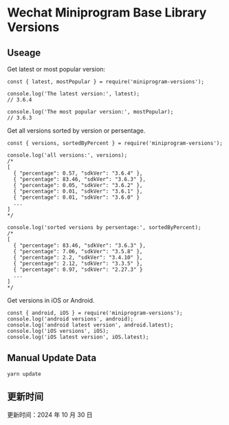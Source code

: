 
# Wechat Miniprogram Base Library Versions

## Useage

Get latest or most popular version:

```;
const { latest, mostPopular } = require('miniprogram-versions');

console.log('The latest version:', latest);
// 3.6.4

console.log('The most popular version:', mostPopular);
// 3.6.3

```

Get all versions sorted by version or persentage.

```
const { versions, sortedByPercent } = require('miniprogram-versions');

console.log('all versions:', versions);
/*
[
  { "percentage": 0.57, "sdkVer": "3.6.4" },
  { "percentage": 83.46, "sdkVer": "3.6.3" },
  { "percentage": 0.05, "sdkVer": "3.6.2" },
  { "percentage": 0.01, "sdkVer": "3.6.1" },
  { "percentage": 0.01, "sdkVer": "3.6.0" }
  ...
]
*/

console.log('sorted versions by persentage:', sortedByPercent);
/*
[
  { "percentage": 83.46, "sdkVer": "3.6.3" },
  { "percentage": 7.06, "sdkVer": "3.5.8" },
  { "percentage": 2.2, "sdkVer": "3.4.10" },
  { "percentage": 2.12, "sdkVer": "3.3.5" },
  { "percentage": 0.97, "sdkVer": "2.27.3" }
  ...
]
*/
```

Get versions in iOS or Android.

```
const { android, iOS } = require('miniprogram-versions');
console.log('android versions', android);
console.log('android latest version', android.latest);
console.log('iOS versions', iOS);
console.log('iOS latest version', iOS.latest);
```

## Manual Update Data

```
yarn update
```

## 更新时间

更新时间：2024 年 10 月 30 日
